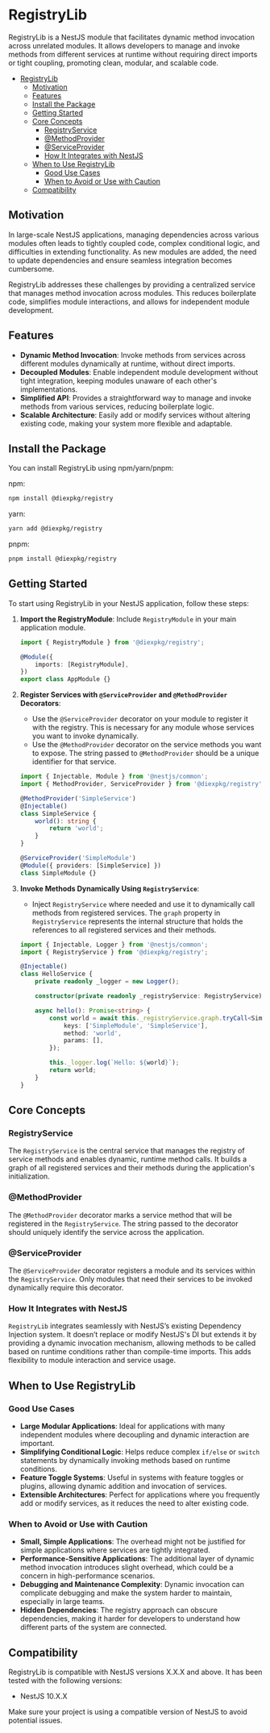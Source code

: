 
# RegistryLib

RegistryLib is a NestJS module that facilitates dynamic method invocation across unrelated modules. It allows developers to manage and invoke methods from different services at runtime without requiring direct imports or tight coupling, promoting clean, modular, and scalable code.

- [RegistryLib](#registrylib)
  - [Motivation](#motivation)
  - [Features](#features)
  - [Install the Package](#install-the-package)
  - [Getting Started](#getting-started)
  - [Core Concepts](#core-concepts)
    - [RegistryService](#registryservice)
    - [@MethodProvider](#methodprovider)
    - [@ServiceProvider](#serviceprovider)
    - [How It Integrates with NestJS](#how-it-integrates-with-nestjs)
  - [When to Use RegistryLib](#when-to-use-registrylib)
    - [Good Use Cases](#good-use-cases)
    - [When to Avoid or Use with Caution](#when-to-avoid-or-use-with-caution)
  - [Compatibility](#compatibility)

## Motivation

In large-scale NestJS applications, managing dependencies across various modules often leads to tightly coupled code, complex conditional logic, and difficulties in extending functionality. As new modules are added, the need to update dependencies and ensure seamless integration becomes cumbersome.

RegistryLib addresses these challenges by providing a centralized service that manages method invocation across modules. This reduces boilerplate code, simplifies module interactions, and allows for independent module development.

## Features

- **Dynamic Method Invocation**: Invoke methods from services across different modules dynamically at runtime, without direct imports.
- **Decoupled Modules**: Enable independent module development without tight integration, keeping modules unaware of each other's implementations.
- **Simplified API**: Provides a straightforward way to manage and invoke methods from various services, reducing boilerplate logic.
- **Scalable Architecture**: Easily add or modify services without altering existing code, making your system more flexible and adaptable.

## Install the Package

You can install RegistryLib using npm/yarn/pnpm:

npm:

```sh
npm install @diexpkg/registry
```

yarn:

```sh
yarn add @diexpkg/registry
```

pnpm:

```sh
pnpm install @diexpkg/registry
```

## Getting Started

To start using RegistryLib in your NestJS application, follow these steps:

1. **Import the RegistryModule**: Include `RegistryModule` in your main application module.

    ```typescript
    import { RegistryModule } from '@diexpkg/registry';

    @Module({
        imports: [RegistryModule],
    })
    export class AppModule {}
    ```

2. **Register Services with `@ServiceProvider` and `@MethodProvider` Decorators**:
    - Use the `@ServiceProvider` decorator on your module to register it with the registry. This is necessary for any module whose services you want to invoke dynamically.
    - Use the `@MethodProvider` decorator on the service methods you want to expose. The string passed to `@MethodProvider` should be a unique identifier for that service.

    ```typescript
    import { Injectable, Module } from '@nestjs/common';
    import { MethodProvider, ServiceProvider } from '@diexpkg/registry';

    @MethodProvider('SimpleService')
    @Injectable()
    class SimpleService {
        world(): string {
            return 'world';
        }
    }

    @ServiceProvider('SimpleModule')
    @Module({ providers: [SimpleService] })
    class SimpleModule {}
    ```

3. **Invoke Methods Dynamically Using `RegistryService`**:
    - Inject `RegistryService` where needed and use it to dynamically call methods from registered services. The `graph` property in `RegistryService` represents the internal structure that holds the references to all registered services and their methods.

    ```typescript
    import { Injectable, Logger } from '@nestjs/common';
    import { RegistryService } from '@diexpkg/registry';

    @Injectable()
    class HelloService {
        private readonly _logger = new Logger();

        constructor(private readonly _registryService: RegistryService) {}

        async hello(): Promise<string> {
            const world = await this._registryService.graph.tryCall<SimpleService>({
                keys: ['SimpleModule', 'SimpleService'],
                method: 'world',
                params: [],
            });

            this._logger.log(`Hello: ${world}`);
            return world;
        }
    }
    ```

## Core Concepts

### RegistryService

The `RegistryService` is the central service that manages the registry of service methods and enables dynamic, runtime method calls. It builds a graph of all registered services and their methods during the application's initialization.

### @MethodProvider

The `@MethodProvider` decorator marks a service method that will be registered in the `RegistryService`. The string passed to the decorator should uniquely identify the service across the application.

### @ServiceProvider

The `@ServiceProvider` decorator registers a module and its services within the `RegistryService`. Only modules that need their services to be invoked dynamically require this decorator.

### How It Integrates with NestJS

`RegistryLib` integrates seamlessly with NestJS’s existing Dependency Injection system. It doesn’t replace or modify NestJS's DI but extends it by providing a dynamic invocation mechanism, allowing methods to be called based on runtime conditions rather than compile-time imports. This adds flexibility to module interaction and service usage.

## When to Use RegistryLib

### Good Use Cases

- **Large Modular Applications**: Ideal for applications with many independent modules where decoupling and dynamic interaction are important.
- **Simplifying Conditional Logic**: Helps reduce complex `if/else` or `switch` statements by dynamically invoking methods based on runtime conditions.
- **Feature Toggle Systems**: Useful in systems with feature toggles or plugins, allowing dynamic addition and invocation of services.
- **Extensible Architectures**: Perfect for applications where you frequently add or modify services, as it reduces the need to alter existing code.

### When to Avoid or Use with Caution

- **Small, Simple Applications**: The overhead might not be justified for simple applications where services are tightly integrated.
- **Performance-Sensitive Applications**: The additional layer of dynamic method invocation introduces slight overhead, which could be a concern in high-performance scenarios.
- **Debugging and Maintenance Complexity**: Dynamic invocation can complicate debugging and make the system harder to maintain, especially in large teams.
- **Hidden Dependencies**: The registry approach can obscure dependencies, making it harder for developers to understand how different parts of the system are connected.

## Compatibility

RegistryLib is compatible with NestJS versions X.X.X and above. It has been tested with the following versions:

- NestJS 10.X.X

Make sure your project is using a compatible version of NestJS to avoid potential issues.
